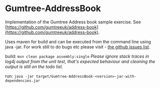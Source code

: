 # Gumtree-AddressBook
Implementation of the Gumtree Address book sample exercise. See [https://github.com/gumtreeuk/address-book](https://github.com/gumtreeuk/address-book).

Uses maven for build and can be executed from the command line using java -jar.
For work still to do bugs etc please visit - [the github issues list](https://github.com/dclarke18/Gumtree-AddressBook/issues).

build:
`mvn clean package assembly:single`
*Please ignore stack traces in log4j output from the unit test, that's expected behaviour and cleaning the output is still on the todo list.*

run:
`java -jar target/Gumtree-AddressBook-<version>-jar-with-dependencies.jar`
